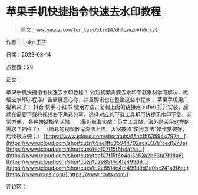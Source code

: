 # 苹果手机快捷指令快速去水印教程

> 原文：[`www.yuque.com/for_lazy/xkrm14/dhfcanzuw7nbfcy9`](https://www.yuque.com/for_lazy/xkrm14/dhfcanzuw7nbfcy9)

作者： Luke 王子

日期：2023-03-14

点赞数：28

正文：

苹果手机快捷指令快速去水印教程！ 做短视频需要去水印下载素材学习解决，微信去水印小程序广告霸屏恶心你，并且腾讯也在整治这些小程序； 苹果手机用户福利来了： 抖音 快手 小红书 使用方法，复制上面的链接用 safari 打开安装，后续在需要下载的视频右下角选分享，选择对应的下载工具即可快捷无水印下载，非常方便。 各种快捷指令网站： （最近航海实战：英文工具站，海外是否用这样的需求？插件？） （简易的视频教程没法上传，大家按照“使用方法”操作安装好，后续很方便；） [https://www.icloud.com/shortcuts/65ac1ff635944792a...](https://www.icloud.com/shortcuts/65ac1ff635944792aca037b1ced1970e) [https://www.icloud.com/shortcuts/febf07f15f6b4a15a...](https://www.icloud.com/shortcuts/febf07f15f6b4a15a52a2b63fa7b18a6) [https://www.icloud.com/shortcuts/fd2e8514c4fe499d9...](https://www.icloud.com/shortcuts/fd2e8514c4fe499d9d2a0bc241a9f6ee) [https://www.rcuts.com/](https://www.rcuts.com/)

评论区：



